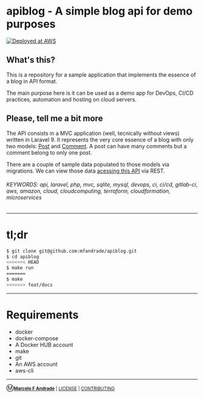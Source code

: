 # apiblog - A simple blog api for demo purposes

[![Deployed at AWS](https://img.shields.io/website-up-down-green-red/http/stack-ecsal-ad2c33tf7ncr-2140941407.us-east-1.elb.amazonaws.com.svg)]( http://stack-ecsal-ad2c33tf7ncr-2140941407.us-east-1.elb.amazonaws.com/api/posts/2/comments)


## What's this?

This is a repository for a sample application that implements the essence
of a blog in API format.

The main purpose here is it can be used as a demo app for DevOps, CI/CD
practices, automation and hosting on cloud servers.


## Please, tell me a bit more

The API consists in a MVC application (well, tecnically without
views) written in Laravel 9.  It represents the very core essence
of a blog with only two models: [Post](app/Models/Post.php) and
[Comment](app/Models/Comment).  A post can have many comments but a
comment belong to only one post.

There are a couple of sample data populated to those models via
migrations.  We can view those data [acessing this API](TESTING.md)
via REST.

###### KEYWORDS: api, laravel, php, mvc, sqlite, mysql, devops, ci, ci/cd, gitlab-ci, aws, amazon, cloud, cloudcomputing, terraform, cloudformation, microservices

----------
# tl;dr

```bash
$ git clone git@github.com:mfandrade/apiblog.git
$ cd apiblog
<<<<<<< HEAD
$ make run
=======
$ make
>>>>>>> feat/docs
```

----------
# Requirements

* docker
* docker-compose
* A Docker HUB account
* make
* git
* An AWS account
* aws-cli


----------
Ⓜ<small><strong><a href="https://about.me/mfandrade">Marcelo F Andrade</strong></a> | <a href="LICENSE">LICENSE</a> | <a href="CONTRIBUTING">CONTRIBUTING</a></small>
